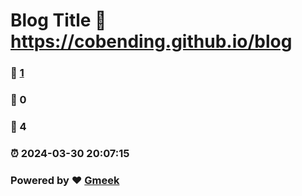 # Blog Title :link: https://cobending.github.io/blog 
### :page_facing_up: [1](https://cobending.github.io/blog/tag.html) 
### :speech_balloon: 0 
### :hibiscus: 4 
### :alarm_clock: 2024-03-30 20:07:15 
### Powered by :heart: [Gmeek](https://github.com/Meekdai/Gmeek)

